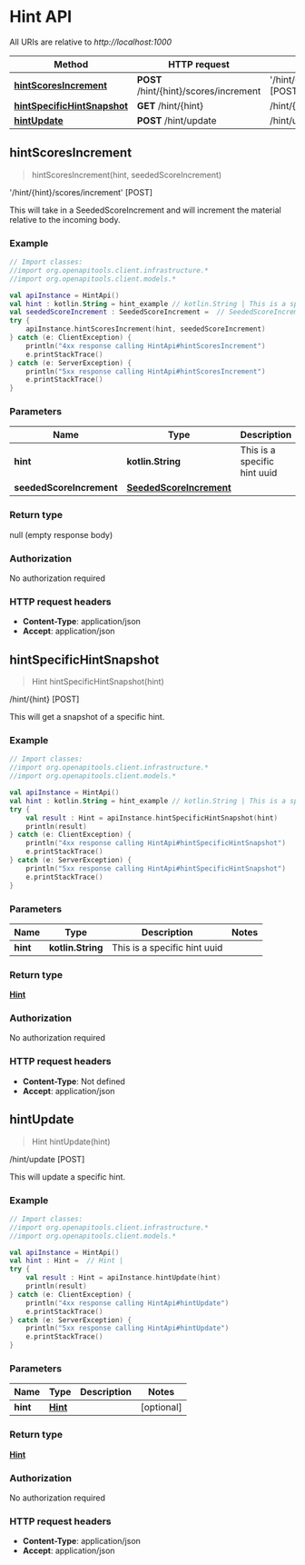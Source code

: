 # Hint API

All URIs are relative to *http://localhost:1000*

Method | HTTP request | Description
------------- | ------------- | -------------
[**hintScoresIncrement**](#hintscoresincrement) | **POST** /hint/\{hint\}/scores/increment | &#39;/hint/\{hint\}/scores/increment&#39; [POST]
[**hintSpecificHintSnapshot**](#hintspecifichintsnapshot) | **GET** /hint/\{hint\} | /hint/\{hint\} [POST]
[**hintUpdate**](#hintupdate) | **POST** /hint/update | /hint/update [POST]


<a id="hintScoresIncrement"></a>
## **hintScoresIncrement**
> hintScoresIncrement(hint, seededScoreIncrement)

&#39;/hint/\{hint\}/scores/increment&#39; [POST]

This will take in a SeededScoreIncrement and will increment the material relative to the incoming body.

### Example
```kotlin
// Import classes:
//import org.openapitools.client.infrastructure.*
//import org.openapitools.client.models.*

val apiInstance = HintApi()
val hint : kotlin.String = hint_example // kotlin.String | This is a specific hint uuid
val seededScoreIncrement : SeededScoreIncrement =  // SeededScoreIncrement | 
try {
    apiInstance.hintScoresIncrement(hint, seededScoreIncrement)
} catch (e: ClientException) {
    println("4xx response calling HintApi#hintScoresIncrement")
    e.printStackTrace()
} catch (e: ServerException) {
    println("5xx response calling HintApi#hintScoresIncrement")
    e.printStackTrace()
}
```

### Parameters

Name | Type | Description  | Notes
------------- | ------------- | ------------- | -------------
 **hint** | **kotlin.String**| This is a specific hint uuid |
 **seededScoreIncrement** | [**SeededScoreIncrement**](../models/SeededScoreIncrement)|  | [optional]

### Return type

null (empty response body)

### Authorization

No authorization required

### HTTP request headers

 - **Content-Type**: application/json
 - **Accept**: application/json

<a id="hintSpecificHintSnapshot"></a>
## **hintSpecificHintSnapshot**
> Hint hintSpecificHintSnapshot(hint)

/hint/\{hint\} [POST]

This will get a snapshot of a specific hint.

### Example
```kotlin
// Import classes:
//import org.openapitools.client.infrastructure.*
//import org.openapitools.client.models.*

val apiInstance = HintApi()
val hint : kotlin.String = hint_example // kotlin.String | This is a specific hint uuid
try {
    val result : Hint = apiInstance.hintSpecificHintSnapshot(hint)
    println(result)
} catch (e: ClientException) {
    println("4xx response calling HintApi#hintSpecificHintSnapshot")
    e.printStackTrace()
} catch (e: ServerException) {
    println("5xx response calling HintApi#hintSpecificHintSnapshot")
    e.printStackTrace()
}
```

### Parameters

Name | Type | Description  | Notes
------------- | ------------- | ------------- | -------------
 **hint** | **kotlin.String**| This is a specific hint uuid |

### Return type

[**Hint**](../models/Hint)

### Authorization

No authorization required

### HTTP request headers

 - **Content-Type**: Not defined
 - **Accept**: application/json

<a id="hintUpdate"></a>
## **hintUpdate**
> Hint hintUpdate(hint)

/hint/update [POST]

This will update a specific hint.

### Example
```kotlin
// Import classes:
//import org.openapitools.client.infrastructure.*
//import org.openapitools.client.models.*

val apiInstance = HintApi()
val hint : Hint =  // Hint | 
try {
    val result : Hint = apiInstance.hintUpdate(hint)
    println(result)
} catch (e: ClientException) {
    println("4xx response calling HintApi#hintUpdate")
    e.printStackTrace()
} catch (e: ServerException) {
    println("5xx response calling HintApi#hintUpdate")
    e.printStackTrace()
}
```

### Parameters

Name | Type | Description  | Notes
------------- | ------------- | ------------- | -------------
 **hint** | [**Hint**](../models/Hint)|  | [optional]

### Return type

[**Hint**](../models/Hint)

### Authorization

No authorization required

### HTTP request headers

 - **Content-Type**: application/json
 - **Accept**: application/json

